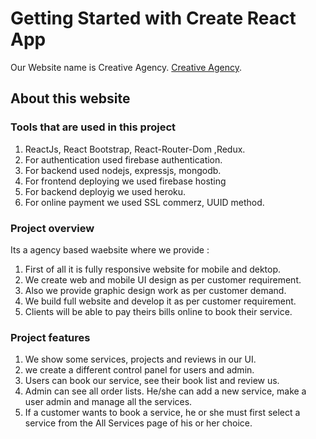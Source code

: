 # Getting Started with Create React App

Our Website name is Creative Agency.
[Creative Agency](https://creative-agency-20caa.web.app/).

## About this website
### Tools that are used in this project
1. ReactJs, React Bootstrap, React-Router-Dom ,Redux.
2. For authentication used firebase authentication.
3. For backend used nodejs, expressjs, mongodb.
4. For frontend deploying we used firebase hosting
5. For backend deployig we used heroku.
6. For online payment we used SSL commerz, UUID method.

### Project overview
Its a agency based waebsite where we provide :
1. First of all it is fully responsive website for mobile and dektop.
2. We create web and mobile UI design as per customer requirement.
3. Also we provide graphic design work as per customer demand.
4. We build full website and develop it as per customer requirement. 
5. Clients will be able to pay theirs bills online to book their service.

### Project features
1. We show some services, projects and reviews in our UI.
2. we create a different control panel for users and admin.
3. Users can book our service, see their book list and review us.
4. Admin can see all order lists. He/she can add a new service, make a user admin and manage all the services.
5. If a customer wants to book a service, he or she must first select a service from the All Services page of his or her choice.
